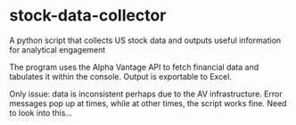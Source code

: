# stock-data-collector
A python script that collects US stock data and outputs useful information for analytical engagement

The program uses the Alpha Vantage API to fetch financial data and tabulates it within the console. Output is
exportable to Excel. 

Only issue: data is inconsistent perhaps due to the AV infrastructure. Error messages pop up at times, while at other times, 
the script works fine. Need to look into this...
